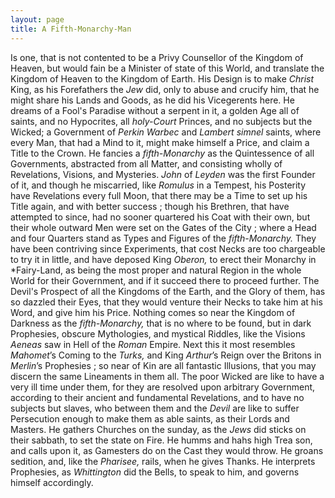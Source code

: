 ```yaml
---
layout: page
title: A Fifth-Monarchy-Man
---
```


Is one, that is not contented to be a Privy
Counsellor of the Kingdom of Heaven, but
would fain be a Minister of state of this World,
and translate the Kingdom of Heaven to the
Kingdom of Earth.  His Design is to make
*Christ* King, as his Forefathers the *Jew* did,
only to abuse and crucify him, that he might
share his Lands and Goods, as he did his Vicegerents here.  He dreams of a Fool's Paradise
without a serpent in it, a golden Age all of
saints, and no Hypocrites, all *holy-Court* Princes,
and no subjects but the Wicked;  a Government of *Perkin Warbec* and *Lambert simnel*
saints, where every Man, that had a Mind to it,
might make himself a Price, and claim a
Title to the Crown.  He fancies a *fifth-Monarchy* as the Quintessence of all Governments,
abstracted from all Matter, and consisting
wholly of Revelations, Visions, and Mysteries.
*John* of *Leyden* was the first Founder of it, and
though he miscarried, like *Romulus* in a Tempest, his Posterity have Revelations every full
Moon, that there may be a Time to set up his
Title again, and with better success ; though
his Brethren, that have attempted to since, had
no sooner quartered his Coat with their own,
but their whole outward Men were set on the
Gates of the City ; where a Head and four
Quarters stand as Types and Figures of the
*fifth-Monarchy.* They have been contriving since
Experiments, that cost Necks are too chargeable to try it in little, and have deposed King
*Oberon,* to erect their Monarchy in *Fairy-Land,
as being the most proper and natural Region in
the whole World for their Government, and if
it succeed there to proceed further.  The Devil's Prospect of all the Kingdoms of the Earth,
and the Glory of them, has so dazzled their Eyes,
that they would venture their Necks to take
him at his Word, and give him his Price.
Nothing comes so near the Kingdom of Darkness as the *fifth-Monarchy,* that is no where to
be found, but in dark Prophesies, obscure Mythologies, and mystical Riddles, like the Visions *Aeneas* saw in Hell of the *Roman* Empire.
Next this it most resembles *Mahomet*’s Coming
to the *Turks,* and King *Arthur*’s Reign over the
Britons in *Merlin*’s Prophesies ; so near of Kin
are all fantastic Illusions, that you may discern
the same Lineaments in them all.  The poor
Wicked are like to have a very ill time under
them, for they are resolved upon arbitrary Government, according to their ancient and fundamental Revelations, and to have no subjects
but slaves, who between them and the *Devil*
are like to suffer Persecution enough to make
them as able saints, as their Lords and Masters.  He gathers Churches on the sunday, as
the *Jews* did sticks on their sabbath, to set the
state on Fire.  He humms and hahs high Trea
son, and calls upon it, as Gamesters do on the
Cast they would throw.  He groans sedition,
and, like the *Pharisee,* rails, when he gives
Thanks.  He interprets Prophesies, as *Whittington* did the Bells, to speak to him, and governs
himself accordingly.
